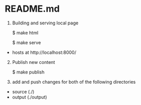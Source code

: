 # README.md

1.  Building and serving local page

    $ make html
    
    $ make serve
    
* hosts at http://localhost:8000/

2. Publish new content

    $ make publish
    
3. add and push changes for both of the following directories
 * source (./)
 * output (./output)